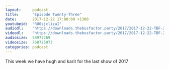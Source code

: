 ```yaml
---
layout:     podcast
title:      "Episode Twenty-Three"
date:       2017-12-22 17:00:00 +1300
youtubeid:  "RU0sjclizaI"
audiodl:    "https://downloads.thebusfactor.party/2017/2017-12-22-TBF-23.mp3"
videodl:    "https://downloads.thebusfactor.party/2017/2017-12-22-TBF-23.mp4"
audiosize:  58972269
videosize:  768725973
categories: podcast
---
```

This week we have hugh and karit for the last show of 2017
